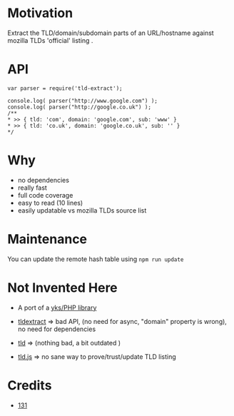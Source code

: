# Motivation
Extract the TLD/domain/subdomain parts of an URL/hostname against mozilla TLDs 'official' listing .


# API
```
var parser = require('tld-extract');

console.log( parser("http://www.google.com") );
console.log( parser("http://google.co.uk") );
/**
* >> { tld: 'com', domain: 'google.com', sub: 'www' }
* >> { tld: 'co.uk', domain: 'google.co.uk', sub: '' }
*/

```

# Why
* no dependencies
* really fast
* full code coverage
* easy to read (10 lines)
* easily updatable vs mozilla TLDs source list

# Maintenance
You can update the remote hash table using `npm run update`


# Not Invented Here

* A port of a [yks/PHP library](https://github.com/131/yks/blob/master/class/exts/http/urls.php)

* [tldextract](https://github.com/masylum/tldextract)  => bad API, (no need for async, "domain" property is wrong), no need for dependencies
* [tld](https://github.com/donpark/node-tld/blob/master/lib/tld.js) => (nothing bad, a bit outdated )
* [tld.js](https://github.com/ramitos/tld.js) => no sane way to prove/trust/update TLD listing


# Credits
* [131](https://github.com/131)
